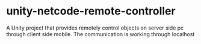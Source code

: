 # unity-netcode-remote-controller
A Unity project that provides remotely control objects on server side pc through client side mobile. The communication is working through localhost
